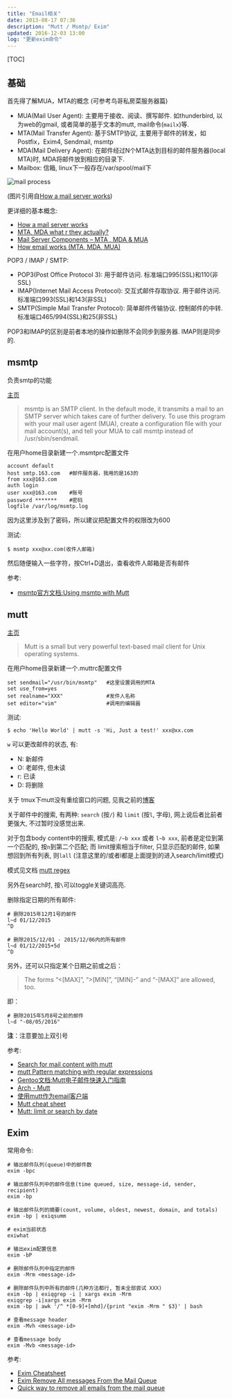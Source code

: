 ```yaml
---
title: "Email相关"
date: 2013-08-17 07:36
description: "Mutt / Msmtp/ Exim"
updated: 2016-12-03 13:00
log: "更新exim命令"
---
```


[TOC]

## 基础 ##

首先得了解MUA，MTA的概念 (可参考鸟哥私房菜服务器篇)

* MUA(Mail User Agent): 主要用于接收、阅读、撰写邮件. 如thunderbird, 以为web的gmail, 或者简单的基于文本的mutt, mail命令(`mailx`)等.
* MTA(Mail Transfer Agent): 基于SMTP协议, 主要用于邮件的转发，如Postfix，Exim4, Sendmail, msmtp
* MDA(Mail Delivery Agent): 在邮件经过N个MTA达到目标的邮件服务器(local MTA)时, MDA将邮件放到相应的目录下.
* Mailbox: 信箱, linux下一般存在/var/spool/mail下

![mail process](https://tankywoo-wb.b0.upaiyun.com/mail-1.jpg)

(图片引用自[How a mail server works](http://xmodulo.com/how-mail-server-works.html))

更详细的基本概念:

* [How a mail server works](http://xmodulo.com/how-mail-server-works.html)
* [MTA, MDA what r they actually?](http://www.linuxquestions.org/questions/linux-software-2/mta-mda-what-r-they-actually-208129/)
* [Mail Server Components – MTA , MDA & MUA](http://www.nextstep4it.com/mail-server-components-mta-mda-mua/)
* [How email works (MTA, MDA, MUA)](http://ccm.net/contents/116-how-email-works-mta-mda-mua)

POP3 / IMAP / SMTP:

* POP3(Post Office Protocol 3): 用于邮件访问. 标准端口995(SSL)和110(非SSL)
* IMAP(Internet Mail Access Protocol): 交互式邮件存取协议. 用于邮件访问. 标准端口993(SSL)和143(非SSL)
* SMTP(Simple Mail Transfer Protocol): 简单邮件传输协议. 控制邮件的中转. 标准端口465/994(SSL)和25(非SSL)

POP3和IMAP的区别是前者本地的操作如删除不会同步到服务器. IMAP则是同步的.

## msmtp ##

负责smtp的功能

[主页](http://msmtp.sourceforge.net)

> msmtp is an SMTP client. In the default mode, it transmits a mail to an SMTP server which takes care of further delivery. To use this program with your mail user agent (MUA), create a configuration file with your mail account(s), and tell your MUA to call msmtp instead of /usr/sbin/sendmail.

在用户home目录新建一个.msmtprc配置文件

	account default
	host smtp.163.com	#邮件服务器，我用的是163的
	from xxx@163.com
	auth login
	user xxx@163.com	#账号
	password *******	#密码
	logfile /var/log/msmtp.log

因为这里涉及到了密码，所以建议把配置文件的权限改为600

测试:

	$ msmtp xxx@xx.com(收件人邮箱)

然后随便输入一些字符，按Ctrl+D退出，查看收件人邮箱是否有邮件

参考:

* [msmtp官方文档:Using msmtp with Mutt](http://msmtp.sourceforge.net/doc/mutt+msmtp.txt)

## mutt ##

[主页](http://www.mutt.org)

> Mutt is a small but very powerful text-based mail client for Unix operating systems.

在用户home目录新建一个.muttrc配置文件

	set sendmail="/usr/bin/msmtp"	#这里设置调用的MTA
	set use_from=yes
	set realname="XXX"				#发件人名称
	set editor="vim"				#调用的编辑器

测试:

	$ echo 'Hello World' | mutt -s 'Hi, Just a test!' xxx@xx.com

`w` 可以更改邮件的状态, 有:

* N: 新邮件
* O: 老邮件, 但未读
* r: 已读
* D: 将删除

关于 tmux下mutt没有重绘窗口的问题, 见我之前的[博客](http://blog.tankywoo.com/2015/10/24/tmux-mutt-not-redraw-problem.html)

关于邮件中的搜索, 有两种: `search` (按`/`) 和 `limit` (按`l`, 字母), 网上说后者比前者更强大, 不过暂时没感觉出来.

对于包含body content中的搜索, 模式是: `/~b xxx` 或者 `l~b xxx`, 前者是定位到第一个匹配的, 按`n`到第二个匹配; 而 limit搜索相当于filter, 只显示匹配的邮件, 如果想回到所有列表, 则`lall` (注意这里的/或者l都是上面提到的进入search/limit模式)

模式见文档 [mutt regex](http://www.mutt.org/doc/manual/#patterns)

另外在search时, 按`\`可以toggle关键词高亮.

删除指定日期的所有邮件:

	# 删除2015年12月1号的邮件
	l~d 01/12/2015
	^D

	# 删除2015/12/01 - 2015/12/06内的所有邮件
	l~d 01/12/2015+5d
	^D

另外，还可以只指定某个日期之前或之后：

> The forms “<[MAX]”, “>[MIN]”, “[MIN]-” and “-[MAX]” are allowed, too.

即：

	# 删除2015年5月8号之前的邮件
	l~d "-08/05/2016"

**注**：注意要加上双引号

参考:

* [Search for mail content with mutt](http://unix.stackexchange.com/questions/91046/search-for-mail-content-with-mutt)
* [mutt Pattern matching with regular expressions](http://mutt.blackfish.org.uk/searching/)
* [Gentoo文档:Mutt电子邮件快速入门指南](http://www.gentoo.org/doc/zh_cn/guide-to-mutt.xml?style=printable)
* [Arch - Mutt](https://wiki.archlinux.org/index.php/Mutt)
* [使用mutt作为email客户端](http://www.jianshu.com/p/bebbf2db2cd8)
* [Mutt cheat sheet](http://sheet.shiar.nl/mutt)
* [Mutt: limit or search by date](http://promberger.info/linux/2009/07/23/mutt-limit-or-search-by-date/)

## Exim ##

常用命令:

    # 输出邮件队列(queue)中的邮件数
    exim -bpc

    # 输出邮件队列中的邮件信息(time queued, size, message-id, sender, recipient)
    exim -bp

    # 输出邮件队列的摘要(count, volume, oldest, newest, domain, and totals)
    exim -bp | exiqsumm

    # exim当前状态
    exiwhat

    # 输出exim配置信息
    exim -bP

    # 删除邮件队列中指定的邮件
    exim -Mrm <message-id>

    # 删除邮件队列中所有的邮件(几种方法都行, 暂未全部尝试 XXX)
    exim -bp | exiqgrep -i | xargs exim -Mrm
    exiqgrep -i|xargs exim -Mrm
    exim -bp | awk '/^ *[0-9]+[mhd]/{print "exim -Mrm " $3}' | bash

    # 查看message header
    exim -Mvh <message-id>

    # 查看message body
    exim -Mvb <message-id>


参考:

* [Exim Cheatsheet](http://bradthemad.org/tech/notes/exim_cheatsheet.php)
* [Exim Remove All messages From the Mail Queue](http://www.cyberciti.biz/faq/exim-remove-all-messages-from-the-mail-queue/)
* [Quick way to remove all emails from the mail queue](http://crybit.com/remove-all-emails-from-queue/)
